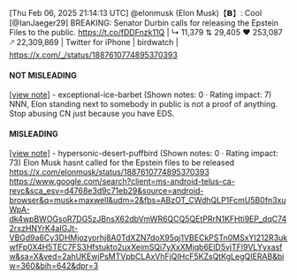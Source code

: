 [Thu Feb 06, 2025 21:14:13 UTC] @elonmusk (Elon Musk)【𝗕】: Cool [@IanJaeger29] BREAKING: Senator Durbin calls for releasing the Epstein Files to the public. https://t.co/fDDFnzk11Q | ↳ 11,379 ⇅ 29,405 ♥ 253,087 🡕 22,309,869 | Twitter for iPhone | birdwatch | https://x.com/_/status/1887610774895370393

#### NOT MISLEADING

[[view note]](https://x.com/i/birdwatch/n/1887660979275890817) - exceptional-ice-barbet (Shown notes: 0 · Rating impact: 7)
NNN, Elon standing next to somebody in public is not a proof of anything. Stop abusing CN just because you have EDS.

#### MISLEADING

[[view note]](https://x.com/i/birdwatch/n/1887658297001713980) - hypersonic-desert-puffbird (Shown notes: 0 · Rating impact: 73)
Elon Musk hasnt called for the Epstein files to be released
https://x.com/elonmusk/status/1887610774895370393
https://www.google.com/search?client=ms-android-telus-ca-revc&sca_esv=d4768e3d9c71eb29&source=android-browser&q=musk+maxwell&udm=2&fbs=ABzOT_CWdhQLP1FcmU5B0fn3xuWpA-dk4wpBWOGsoR7DG5zJBnsX62dbVmWR6QCQ5QEtPRrN1KFHti9EP_dqC742rxzHNYrK4aIGJt-VBGd9a6Cy3DHMjozyorhj8A0TdXZN7doX95qj1VBECkPSTn0MSxYI212R3ukwfFp0X4H5TEC7FS3Hfstukto2uxXeimSQi7yXxXMjqb6EID5vjTFl9VLYyxasfw&sa=X&ved=2ahUKEwjPsMTVpbCLAxVhFjQIHcF5KZsQtKgLegQIERAB&biw=360&bih=642&dpr=3
